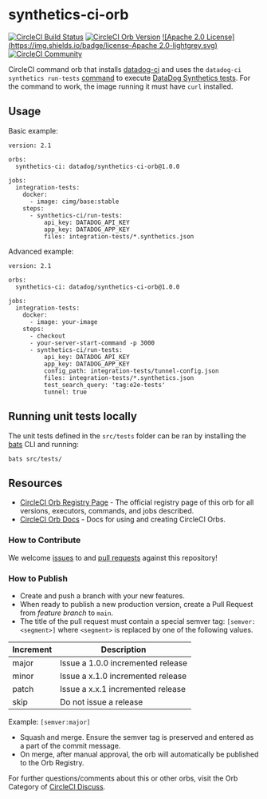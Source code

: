 # synthetics-ci-orb

[![CircleCI Build Status](https://circleci.com/gh/DataDog/synthetics-ci-orb.svg?style=shield "CircleCI Build Status")](https://circleci.com/gh/DataDog/synthetics-ci-orb) [![CircleCI Orb Version](https://badges.circleci.com/orbs/datadog/synthetics-ci-orb-private.svg)](https://circleci.com/orbs/registry/orb/datadog/synthetics-ci-orb-private) [![Apache 2.0 License](https://img.shields.io/badge/license-Apache 2.0-lightgrey.svg)](https://raw.githubusercontent.com/DataDog/synthetics-ci-orb/main/LICENSE) [![CircleCI Community](https://img.shields.io/badge/community-CircleCI%20Discuss-343434.svg)](https://discuss.circleci.com/c/ecosystem/orbs)

CircleCI command orb that installs [datadog-ci](https://github.com/DataDog/datadog-ci/) and uses the `datadog-ci synthetics run-tests` [command](https://github.com/DataDog/datadog-ci/tree/master/src/commands/synthetics) to execute [DataDog Synthetics tests](https://docs.datadoghq.com/synthetics/cicd_integrations). For the command to work, the image running it must have `curl` installed.

## Usage

Basic example:

```
version: 2.1

orbs:
  synthetics-ci: datadog/synthetics-ci-orb@1.0.0

jobs:
  integration-tests:
    docker: 
      - image: cimg/base:stable
    steps:
      - synthetics-ci/run-tests:
          api_key: DATADOG_API_KEY
          app_key: DATADOG_APP_KEY
          files: integration-tests/*.synthetics.json
```

Advanced example:

```
version: 2.1

orbs:
  synthetics-ci: datadog/synthetics-ci-orb@1.0.0

jobs:
  integration-tests:
    docker: 
      - image: your-image
    steps:
      - checkout
      - your-server-start-command -p 3000
      - synthetics-ci/run-tests:
          api_key: DATADOG_API_KEY
          app_key: DATADOG_APP_KEY
          config_path: integration-tests/tunnel-config.json
          files: integration-tests/*.synthetics.json
          test_search_query: 'tag:e2e-tests'
          tunnel: true
```

## Running unit tests locally

The unit tests defined in the `src/tests` folder can be ran by installing the [bats](https://bats-core.readthedocs.io/en/stable/installation.html) CLI and running:

```
bats src/tests/
```

## Resources

- [CircleCI Orb Registry Page](https://circleci.com/orbs/registry/orb/datadog/synthetics-ci-orb) - The official registry page of this orb for all versions, executors, commands, and jobs described.
- [CircleCI Orb Docs](https://circleci.com/docs/2.0/orb-intro/#section=configuration) - Docs for using and creating CircleCI Orbs.

### How to Contribute

We welcome [issues](https://github.com/DataDog/synthetics-ci-orb/issues) to and [pull requests](https://github.com/DataDog/synthetics-ci-orb/pulls) against this repository!

### How to Publish
* Create and push a branch with your new features.
* When ready to publish a new production version, create a Pull Request from _feature branch_ to `main`.
* The title of the pull request must contain a special semver tag: `[semver:<segment>]` where `<segment>` is replaced by one of the following values.

| Increment | Description|
| ----------| -----------|
| major     | Issue a 1.0.0 incremented release|
| minor     | Issue a x.1.0 incremented release|
| patch     | Issue a x.x.1 incremented release|
| skip      | Do not issue a release|

Example: `[semver:major]`

* Squash and merge. Ensure the semver tag is preserved and entered as a part of the commit message.
* On merge, after manual approval, the orb will automatically be published to the Orb Registry.


For further questions/comments about this or other orbs, visit the Orb Category of [CircleCI Discuss](https://discuss.circleci.com/c/orbs).

